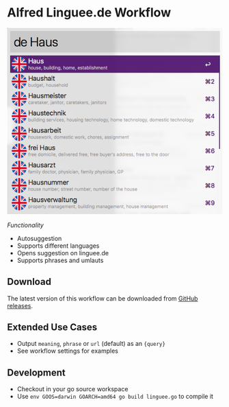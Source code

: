 # Alfred Linguee.de Workflow

![Screenshot](screenshot.png)

*Functionality*

- Autosuggestion
- Supports different languages
- Opens suggestion on linguee.de
- Supports phrases and umlauts

## Download

The latest version of this workflow can be downloaded from [GitHub releases](https://github.com/alexander-heimbuch/linguee-alfred-workflow/releases).

## Extended Use Cases

- Output `meaning`, `phrase` or `url` (default) as an `{query}`
- See workflow settings for examples

## Development

- Checkout in your go source workspace
- Use ``env GOOS=darwin GOARCH=amd64 go build linguee.go`` to compile it
